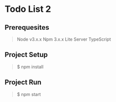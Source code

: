 # Todo List 2


## Prerequesites
> Node v3.x.x
> Npm 3.x.x
> Lite Server
> TypeScript

## Project Setup
> $ npm install

## Project Run
> $ npm start
